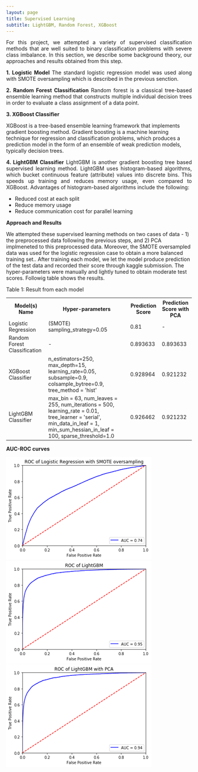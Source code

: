 ```yaml
---
layout: page
title: Supervised Learning
subtitle: LightGBM, Random Forest, XGBoost
---
```


<p style="text-align: justify;">
For this project, we attempted a variety of supervised classification methods that are well suited to binary classification problems with severe class imbalance. In this section, we describe some background theory, our approaches and results obtained from this step.
</p>

<p style="text-align: justify;">
  <b>1. Logistic Model</b>
The standard logistic regression model was used along with SMOTE oversampling which is described in the previous senction.
</p>

<p style="text-align: justify;">
  <b>2. Random Forest Classification</b>
Random forest is a classical tree-based ensemble learning method that constructs multiple individual decision trees in order to evaluate a class assignment of a data point.
<p style="text-align: justify;">
  <b>3. XGBoost Classifier</b>
</p>
XGBoost is a tree-based ensemble learning framework that implements gradient boosting method. Gradient boosting is a machine learning technique for regression and classification problems, which produces a prediction model in the form of an ensemble of weak prediction models, typically decision trees.

</p>

<p style="text-align: justify;">
  <b>4. LightGBM Classifier</b>
LightGBM is another gradient boosting tree based supervised learning method. LightGBM uses histogram-based algorithms, which bucket continuous feature (attribute) values into discrete bins. This speeds up training and reduces memory usage, even compared to XGBoost. Advantages of histogram-based algorithms include the following:
<ul>
<li>Reduced cost at each split</li>
<li>Reduce memory usage</li>
<li>Reduce communication cost for parallel learning</li>
</ul>
</p>

<p style="text-align: justify;">
  <b>Approach and Results</b>
</p>
 We attempted these supervised learning methods on two cases of data - 1) the preprocessed data following the previous steps, and 2) PCA implmeneted to this preprocessed data. Moreover, the SMOTE oversampled data was used for the logistic regression case to obtain a more balanced training set.. After training each model, we let the model produce prediction of the test data and recorded their score through kaggle submission. The hyper-parameters were manually and lightly tuned to obtain moderate test scores. Followig table shows the results.
 
Table 1: Result from each model

<table style="width:100%">
  <tr>
    <th>Model(s) Name</th>
    <th>Hyper-parameters</th>
    <th>Prediction Score</th>
    <th>Prediction Score with PCA</th>

  </tr>
  <tr>
    <td>Logistic Regression</td>
    <td>(SMOTE) sampling_strategy=0.05</td>
    <td>0.81</td>
    <td> - </td>
  </tr>
  <tr>
    <td>Random Forest Classification</td>
    <td> - </td>
    <td>0.893633</td>
    <td>0.893633</td>
  </tr>
  <tr>
    <td>XGBoost Classifier</td>
    <td>n_estimators=250,
        max_depth=15,
        learning_rate=0.05,
        subsample=0.9,
        colsample_bytree=0.9,
        tree_method = 'hist'</td>
    <td>0.928964</td>
    <td>0.921232</td>
  </tr>
  <tr>
    <td>LightGBM Classifier</td>
    <td>max_bin = 63,
    num_leaves = 255,
    num_iterations = 500,
    learning_rate = 0.01,
    tree_learner = 'serial',
    min_data_in_leaf = 1,
    min_sum_hessian_in_leaf = 100,
    sparse_threshold=1.0</td>
    <td>0.926462</td>
    <td>0.921232</td>
  </tr>
</table>

<p style="text-align: justify;">
  <b>AUC-ROC curves</b>
</p>

![Img](/assets/img/Logistic_Regression.png)
![Img](/assets/img/LightGBM.png)
![Img](/assets/img/LightGBM_with_PCA.png)

